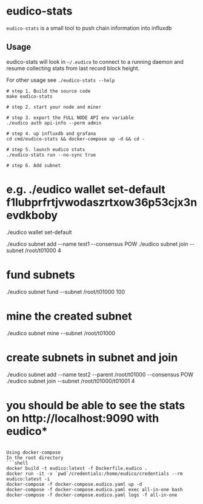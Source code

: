 # eudico-stats

`eudico-stats` is a small tool to push chain information into influxdb

## Usage

eudico-stats will look in `~/.eudico` to connect to a running daemon and resume collecting stats from last record block height.

For other usage see `./eudico-stats --help`

```
# step 1. Build the source code
make eudico-stats

# step 2. start your node and miner

# step 3. export the FULL NODE API env variable
./eudico auth api-info --perm admin

# step 4. up influxdb and grafana
cd cmd/eudico-stats && docker-compose up -d && cd -

# step 5. launch eudico stats
./eudico-stats run --no-sync true

# step 6. Add subnet
```
# e.g. ./eudico wallet set-default f1lubprfrtjvwodaszrtxow36p53cjx3nevdkboby
./eudico wallet set-default <Your Key>

./eudico subnet add --name test1 --consensus POW
./eudico subnet join --subnet /root/t01000 4

# fund subnets
./eudico subnet fund --subnet /root/t01000 100

# mine the created subnet
./eudico subnet mine --subnet /root/t01000

# create subnets in subnet and join
./eudico subnet add --name test2 --parent /root/t01000 --consensus POW
./eudico subnet join --subnet /root/t01000/t01001 4

# you should be able to see the stats on http://localhost:9090 with eudico*
```

Using docker-compose
In the root directory
```shell
docker build -t eudico:latest -f Dockerfile.eudico .
docker run -it -v `pwd`/credentials:/home/eudico/credentials --rm eudico:latest -i
docker-compose -f docker-compose.eudico.yaml up -d
docker-compose -f docker-compose.eudico.yaml exec all-in-one bash
docker-compose -f docker-compose.eudico.yaml logs -f all-in-one
```